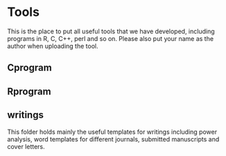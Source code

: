 # Tools

This is the place to put all useful tools that we have developed, including programs in R, C, C++, perl and so on. Please also put your name as the author when uploading the tool.

## Cprogram

## Rprogram

## writings
This folder holds mainly the useful templates for writings including power analysis, word templates for different journals, submitted manuscripts and cover letters.
